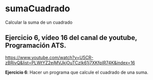 # sumaCuadrado
Calcular la suma de un cuadrado 
## Ejercicio 6, vídeo 16 del canal de youtube, Programación ATS.

https://www.youtube.com/watch?v=U5CR-zBRivQ&list=PLWtYZ2ejMVJkjOuTCzIk61j7XKfpIR74K&index=16

**Ejercicio 6**: Hacer un programa que calcule el cuadrado de una suma.
